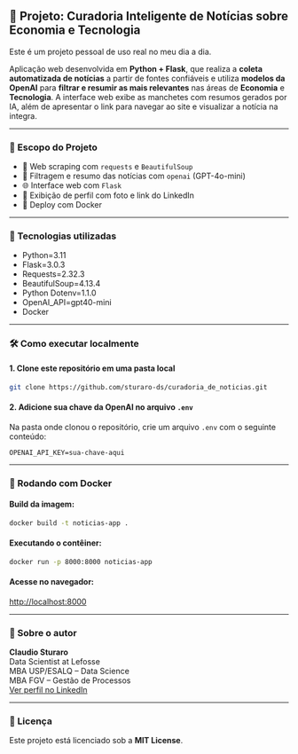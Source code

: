 ## 📰 Projeto: Curadoria Inteligente de Notícias sobre Economia e Tecnologia

Este é um projeto pessoal de uso real no meu dia a dia.

Aplicação web desenvolvida em **Python + Flask**, que realiza a **coleta automatizada de notícias** a partir de fontes confiáveis e utiliza **modelos da OpenAI** para **filtrar e resumir as mais relevantes** nas áreas de **Economia** e **Tecnologia**. A interface web exibe as manchetes com resumos gerados por IA, além de apresentar o link para navegar ao site e visualizar a notícia na integra.

---

### 🚀 Escopo do Projeto

- 🔎 Web scraping com `requests` e `BeautifulSoup`
- 🤖 Filtragem e resumo das notícias com `openai` (GPT-4o-mini)
- 🌐 Interface web com `Flask`
- 📸 Exibição de perfil com foto e link do LinkedIn
- 🐳 Deploy com Docker

---

### 🧠 Tecnologias utilizadas

- Python=3.11
- Flask=3.0.3
- Requests=2.32.3
- BeautifulSoup=4.13.4
- Python Dotenv=1.1.0
- OpenAI_API=gpt40-mini
- Docker

---

### 🛠 Como executar localmente

#### 1. Clone este repositório em uma pasta local

```bash
git clone https://github.com/sturaro-ds/curadoria_de_noticias.git
```

#### 2. Adicione sua chave da OpenAI no arquivo `.env`

Na pasta onde clonou o repositório, crie um arquivo `.env` com o seguinte conteúdo:

```
OPENAI_API_KEY=sua-chave-aqui
```

---

### 🐳 Rodando com Docker

#### Build da imagem:

```bash
docker build -t noticias-app .
```

#### Executando o contêiner:

```bash
docker run -p 8000:8000 noticias-app
```

#### Acesse no navegador:

[http://localhost:8000](http://localhost:8000)

---

### 👤 Sobre o autor

**Claudio Sturaro**  
Data Scientist at Lefosse  
MBA USP/ESALQ – Data Science  
MBA FGV – Gestão de Processos  
[Ver perfil no LinkedIn](https://www.linkedin.com/in/claudiosturaro/)

---

### 📄 Licença

Este projeto está licenciado sob a **MIT License**.
